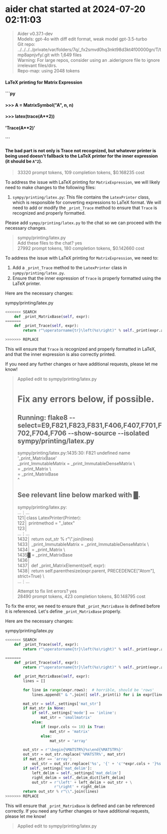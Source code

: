 
# aider chat started at 2024-07-20 02:11:03

> Aider v0.37.1-dev  
> Models: gpt-4o with diff edit format, weak model gpt-3.5-turbo  
> Git repo: ../../../../private/var/folders/7q/_fx2smvd0hq3nkt98d3kt4f00000gn/T/tmp8apnjvfy/.git with 1,649 files  
> Warning: For large repos, consider using an .aiderignore file to ignore irrelevant files/dirs.  
> Repo-map: using 2048 tokens  

#### LaTeX printing for Matrix Expression  
#### ```py  
#### >>> A = MatrixSymbol("A", n, n)  
#### >>> latex(trace(A**2))  
#### 'Trace(A**2)'  
#### ```  
####   
#### The bad part is not only is Trace not recognized, but whatever printer is being used doesn't fallback to the LaTeX printer for the inner expression (it should be `A^2`).  
> 33320 prompt tokens, 109 completion tokens, $0.168235 cost  

To address the issue with LaTeX printing for `MatrixExpression`, we will likely need to make changes to the following files:

1. `sympy/printing/latex.py`: This file contains the `LatexPrinter` class, which is responsible for converting expressions to LaTeX format. We will need to add or modify the `_print_Trace` method to ensure that `Trace` is recognized and properly formatted.

Please add `sympy/printing/latex.py` to the chat so we can proceed with the necessary changes.

> sympy/printing/latex.py  
> Add these files to the chat? yes  
> 27992 prompt tokens, 180 completion tokens, $0.142660 cost  

To address the issue with LaTeX printing for `MatrixExpression`, we need to:

1. Add a `_print_Trace` method to the `LatexPrinter` class in `sympy/printing/latex.py`.
2. Ensure that the inner expression of `Trace` is properly formatted using the LaTeX printer.

Here are the necessary changes:

sympy/printing/latex.py
```python
<<<<<<< SEARCH
    def _print_MatrixBase(self, expr):
=======
    def _print_Trace(self, expr):
        return r"\operatorname{tr}\left(%s\right)" % self._print(expr.arg)

>>>>>>> REPLACE
```

This will ensure that `Trace` is recognized and properly formatted in LaTeX, and that the inner expression is also correctly printed.

If you need any further changes or have additional requests, please let me know!

> Applied edit to sympy/printing/latex.py  
>  
> # Fix any errors below, if possible.  
>  
> ## Running: flake8 --select=E9,F821,F823,F831,F406,F407,F701,F702,F704,F706 --show-source --isolated sympy/printing/latex.py  
>  
> sympy/printing/latex.py:1435:30: F821 undefined name '_print_MatrixBase'  
> _print_ImmutableMatrix = _print_ImmutableDenseMatrix \  
> = _print_Matrix \  
> = _print_MatrixBase  
> ^  
>  
> ## See relevant line below marked with █.  
>  
> sympy/printing/latex.py:  
> ...⋮...  
> 121│class LatexPrinter(Printer):  
> 122│    printmethod = "_latex"  
> 123│  
> ...⋮...  
> 1432│        return out_str % r"\\".join(lines)  
> 1433│    _print_ImmutableMatrix = _print_ImmutableDenseMatrix \  
> 1434│                           = _print_Matrix \  
> 1435█                           = _print_MatrixBase  
> 1436│  
> 1437│    def _print_MatrixElement(self, expr):  
> 1438│        return self.parenthesize(expr.parent, PRECEDENCE["Atom"], strict=True) \  
> ...⋮...  
>  
> Attempt to fix lint errors? yes  
> 28490 prompt tokens, 423 completion tokens, $0.148795 cost  

To fix the error, we need to ensure that `_print_MatrixBase` is defined before it is referenced. Let's define `_print_MatrixBase` properly.

Here are the necessary changes:

sympy/printing/latex.py
```python
<<<<<<< SEARCH
    def _print_Trace(self, expr):
        return r"\operatorname{tr}\left(%s\right)" % self._print(expr.arg)

=======
    def _print_Trace(self, expr):
        return r"\operatorname{tr}\left(%s\right)" % self._print(expr.arg)

    def _print_MatrixBase(self, expr):
        lines = []

        for line in range(expr.rows):  # horrible, should be 'rows'
            lines.append(" & ".join([ self._print(i) for i in expr[line, :] ]))

        mat_str = self._settings['mat_str']
        if mat_str is None:
            if self._settings['mode'] == 'inline':
                mat_str = 'smallmatrix'
            else:
                if (expr.cols <= 10) is True:
                    mat_str = 'matrix'
                else:
                    mat_str = 'array'

        out_str = r'\begin{%MATSTR%}%s\end{%MATSTR%}'
        out_str = out_str.replace('%MATSTR%', mat_str)
        if mat_str == 'array':
            out_str = out_str.replace('%s', '{' + 'c'*expr.cols + '}%s')
        if self._settings['mat_delim']:
            left_delim = self._settings['mat_delim']
            right_delim = self._delim_dict[left_delim]
            out_str = r'\left' + left_delim + out_str + \
                      r'\right' + right_delim
        return out_str % r"\\".join(lines)
>>>>>>> REPLACE
```

This will ensure that `_print_MatrixBase` is defined and can be referenced correctly. If you need any further changes or have additional requests, please let me know!

> Applied edit to sympy/printing/latex.py  
